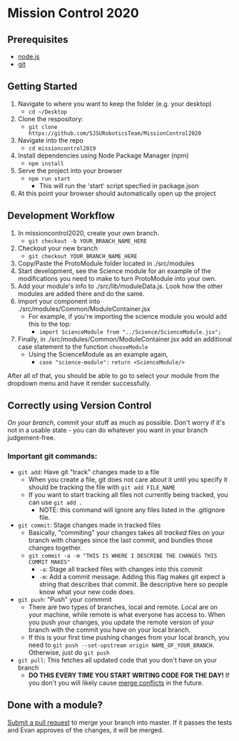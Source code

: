 # Mission Control 2020

## Prerequisites
- [node.js](https://nodejs.org/en/)
- [git](https://git-scm.com/book/en/v2/Getting-Started-Installing-Git)

## Getting Started
1. Navigate to where you want to keep the folder (e.g. your desktop)
    - ```cd ~/Desktop```
2. Clone the respository: 
    - ```git clone https://github.com/SJSURoboticsTeam/MissionControl2020```
3. Navigate into the repo
    - ```cd missioncontrol2019```
4. Install dependencies using Node Package Manager (npm)
    - ```npm install```
5. Serve the project into your browser
    - ```npm run start```
        -  This will run the 'start' script specfied in package.json
6. At this point your browser should automatically open up the project

## Development Workflow
1. In missioncontrol2020, create your own branch.
    - ```git checkout -b YOUR_BRANCH_NAME_HERE```
2. Checkout your new branch
    - ```git checkout YOUR_BRANCH_NAME_HERE```
3. Copy/Paste the ProtoModule folder located in ./src/modules
4. Start development, see the Science module for an example of the modifications you need to make to turn ProtoModule into your own.
5. Add your module's info to ./src/lib/moduleData.js. Look how the other modules are added there and do the same.
6. Import your component into ./src/modules/Common/ModuleContainer.jsx
    - For example, if you're importing the science module you would add this to the top:
         - ```import ScienceModule from "../Science/ScienceModule.jsx";```
7. Finally, in ./src/modules/Common/ModuleContainer.jsx add an additional case statement to the function ```chooseModule```
    - Using the ScienceModule as an example again,
         - ```case "science-module":```
                ```return <ScienceModule/>```

After all of that, you should be able to go to select your module from the dropdown menu and have it render successfully. 

## Correctly using Version Control
*On your branch*, commit your stuff as much as possible. Don't worry if it's not in a usable state - you can do whatever you want in your branch judgement-free.

### Important git commands:
- ```git add```:  Have git "track" changes made to a file
    - When you create a file, git does not care about it until you specify it should be tracking the file with ```git add FILE_NAME```
    - If you want to start tracking all files not currently being tracked, you can use ```git add .```
        - NOTE: this command will ignore any files listed in the .gitignore file.
- ```git commit```: Stage changes made in tracked files
    - Basically, "commiting" your changes takes all *tracked* files on your branch with changes since the last commit, and bundles those changes together. 
    - ```git commit -a -m "THIS IS WHERE I DESCRIBE THE CHANGES THIS COMMIT MAKES"```
        - ```-a```: Stage all tracked files with changes into this commit
        - ```-m```: Add a commit message. Adding this flag makes git expect a string that describes that commit. Be descriptive here so people know what your new code does.
- ```git push```: "Push" your commmit
    - There are two types of branches, local and remote. Local are on your machine, while remote is what everyone has access to. When you push your changes, you update the remote version of your branch with the commit you have on your local branch.
    - If this is your first time pushing changes from your local branch, you need to ```git push --set-upstream origin NAME_OF_YOUR_BRANCH```. Otherwise, just do ```git push```
- ```git pull```: This fetches all updated code that you don't have on your branch 
    - **DO THIS EVERY TIME YOU START WRITING CODE FOR THE DAY!** If you don't you will likely cause [merge conflicts](https://help.github.com/articles/about-merge-conflicts/) in the future.

## Done with a module?
[Submit a pull request](https://github.com/SJSURoboticsTeam/MissionControl2020/compare?expand=1) to merge your branch into master. If it passes the tests and Evan approves of the changes, it will be merged.
